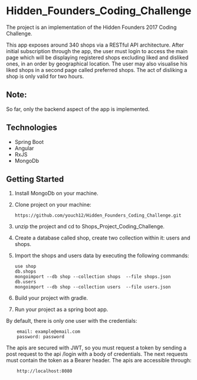 # Hidden_Founders_Coding_Challenge

The project is an implementation of the Hidden Founders 2017 Coding Challenge.

This app exposes around 340 shops via a RESTful API architecture. After initial subscription through the app, the user must login to access
the main page which will be displaying registered  shops excluding liked and disliked ones, in an order by geographical location.
 The user may also visualise his liked shops in a second page called preferred shops.
 The act of disliking a shop is only valid for two hours.
## Note:
So far, only the backend aspect of the app is implemented.
    
## Technologies



 * Spring Boot
 * Angular
 * RxJS
 * MongoDb
    
## Getting Started



 1. Install MongoDb on your machine.
 2. Clone project on your machine:
        
        https://github.com/youch12/Hidden_Founders_Coding_Challenge.git
 3. unzip the project and cd to Shops_Project_Coding_Challenge.
 3. Create a database called shop, create two collection within it: users and shops.
 4. Import the shops and users data by executing the following commands:
        
        use shop
        db.shops
        mongoimport --db shop --collection shops  --file shops.json
        db.users
        mongoimport --db shop --collection users  --file users.json
 5. Build your project with gradle.
 6. Run your project as a spring boot app.
 
 By default, there is only one user with the credentials:
    
        email: example@email.com
        password: password
 The apis are secured with JWT, so you must request a token by sending a post request to the api /login with a body of credentials.
 The next requests must contain the token as a Bearer header.
 The apis are accessible through: 
 
        http://localhost:8080
    
